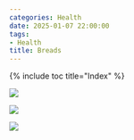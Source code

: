 ```yaml
---
categories: Health
date: 2025-01-07 22:00:00
tags:
- Health
title: Breads
---
```


{% include toc title="Index" %}



![](https://www.youtube.com/watch?v=I04YcW1LU5s&list=PLYpy_0UYvUQXH_kXYdUpLiYoVs4ng1S4s&index=50)


![](https://www.youtube.com/watch?v=zbfgAwGzEz0)


![](https://www.youtube.com/playlist?list=PLJ97q0PY0sXKIWV_l16IV-wueQgtnHEl9)